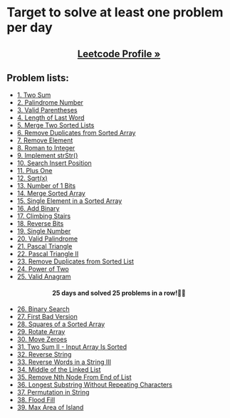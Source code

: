 # **Target to solve at least one problem per day**

<h2 align="center">
  <a href="https://leetcode.com/saiful70/"> 
    <b>Leetcode Profile &raquo;</b>
  </a>
</h2>

## Problem lists:

<!-- - []() -->

- [1. Two Sum](https://leetcode.com/problems/two-sum)
- [2. Palindrome Number](https://leetcode.com/problems/palindrome-number)
- [3. Valid Parentheses](https://leetcode.com/problems/valid-parentheses/)
- [4. Length of Last Word](https://leetcode.com/problems/length-of-last-word/submissions/)
- [5. Merge Two Sorted Lists](https://leetcode.com/problems/merge-two-sorted-lists/submissions/)
- [6. Remove Duplicates from Sorted Array](https://leetcode.com/problems/remove-duplicates-from-sorted-array/submissions/)
- [7. Remove Element](https://leetcode.com/problems/remove-element/)
- [8. Roman to Integer](https://leetcode.com/problems/roman-to-integer/)
- [9. Implement strStr()](https://leetcode.com/problems/implement-strstr/)
- [10. Search Insert Position](https://leetcode.com/problems/search-insert-position/)
- [11. Plus One](https://leetcode.com/problems/plus-one/)
- [12. Sqrt(x)](https://leetcode.com/problems/sqrtx/)
- [13. Number of 1 Bits](https://leetcode.com/problems/number-of-1-bits/)
- [14. Merge Sorted Array](https://leetcode.com/problems/merge-sorted-array/)
- [15. Single Element in a Sorted Array](https://leetcode.com/problems/single-element-in-a-sorted-array/)
- [16. Add Binary](https://leetcode.com/problems/add-binary/)
- [17. Climbing Stairs](https://leetcode.com/problems/climbing-stairs/)
- [18. Reverse Bits](https://leetcode.com/problems/reverse-bits/)
- [19. Single Number](https://leetcode.com/problems/single-number/)
- [20. Valid Palindrome](https://leetcode.com/problems/valid-palindrome/)
- [21. Pascal Triangle](https://leetcode.com/problems/pascals-triangle/)
- [22. Pascal Triangle II](https://leetcode.com/problems/pascals-triangle-ii/)
- [23. Remove Duplicates from Sorted List](https://leetcode.com/problems/remove-duplicates-from-sorted-list/)
- [24. Power of Two](https://leetcode.com/problems/power-of-two/)
- [25. Valid Anagram](https://leetcode.com/problems/valid-anagram/)

<h4 align="center">
    <b>25 days and solved 25 problems in a row!😬😄</b>
</h4>

- [26. Binary Search](https://leetcode.com/problems/binary-search/)
- [27. First Bad Version](https://leetcode.com/problems/first-bad-version/)
- [28. Squares of a Sorted Array](https://leetcode.com/problems/squares-of-a-sorted-array/)
- [29. Rotate Array](https://leetcode.com/problems/rotate-array/)
- [30. Move Zeroes](https://leetcode.com/problems/move-zeroes/)
- [31. Two Sum II - Input Array Is Sorted](https://leetcode.com/problems/two-sum-ii-input-array-is-sorted/)
- [32. Reverse String](https://leetcode.com/problems/reverse-string/)
- [33. Reverse Words in a String III](https://leetcode.com/reverse-words-in-a-string-iii/)
- [34. Middle of the Linked List](https://leetcode.com/middle-of-the-linked-list/)
- [35. Remove Nth Node From End of List](https://leetcode.com/remove-nth-node-from-end-of-list/)
- [36. Longest Substring Without Repeating Characters](https://leetcode.com/longest-substring-without-repeating-characters/)
- [37. Permutation in String](https://leetcode.com/permutation-in-string/)
- [38. Flood Fill](https://leetcode.com/flood-fill/)
- [39. Max Area of Island](https://leetcode.com/max-area-of-island/)
